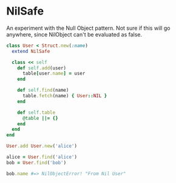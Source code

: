 NilSafe
=======

An experiment with the Null Object pattern. Not sure if this will go
anywhere, since NilObject can't be evaluated as false.

```ruby
class User < Struct.new(:name)
  extend NilSafe

  class << self
    def self.add(user)
      table[user.name] = user
    end

    def self.find(name)
      table.fetch(name) { User::NIL }
    end

    def self.table
      @table ||= {}
    end
  end
end

User.add User.new('alice')

alice = User.find('alice')
bob = User.find('bob')

bob.name #=> NilObjectError! "From Nil User"
```

